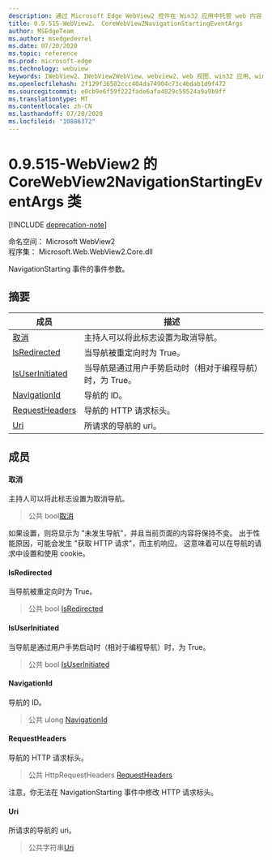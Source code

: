 ```yaml
---
description: 通过 Microsoft Edge WebView2 控件在 Win32 应用中托管 web 内容
title: 0.9.515-WebView2。 CoreWebView2NavigationStartingEventArgs
author: MSEdgeTeam
ms.author: msedgedevrel
ms.date: 07/20/2020
ms.topic: reference
ms.prod: microsoft-edge
ms.technology: webview
keywords: IWebView2、IWebView2WebView、webview2、web 视图、win32 应用、win32、edge、ICoreWebView2、ICoreWebView2Controller、浏览器控件、边缘 html
ms.openlocfilehash: 2f129f36502ccc404da74904c73c4bdab1d9f472
ms.sourcegitcommit: e0cb9e6f59f222fade6afa4829c59524a9a9b9ff
ms.translationtype: MT
ms.contentlocale: zh-CN
ms.lasthandoff: 07/20/2020
ms.locfileid: "10886372"
---
```

# 0.9.515-WebView2 的 CoreWebView2NavigationStartingEventArgs 类 

[!INCLUDE [deprecation-note](../../includes/deprecation-note.md)]

命名空间： Microsoft WebView2 \
程序集： Microsoft.Web.WebView2.Core.dll

NavigationStarting 事件的事件参数。

## 摘要

 成员                        | 描述
--------------------------------|---------------------------------------------
[取消](#cancel) | 主持人可以将此标志设置为取消导航。
[IsRedirected](#isredirected) | 当导航被重定向时为 True。
[IsUserInitiated](#isuserinitiated) | 当导航是通过用户手势启动时（相对于编程导航）时，为 True。
[NavigationId](#navigationid) | 导航的 ID。
[RequestHeaders](#requestheaders) | 导航的 HTTP 请求标头。
[Uri](#uri) | 所请求的导航的 uri。

## 成员

#### 取消 

主持人可以将此标志设置为取消导航。

> 公共 bool[取消](#cancel)

如果设置，则将显示为 "未发生导航"，并且当前页面的内容将保持不变。 出于性能原因，可能会发生 "获取 HTTP 请求"，而主机响应。 这意味着可以在导航的请求中设置和使用 cookie。

#### IsRedirected 

当导航被重定向时为 True。

> 公共 bool [IsRedirected](#isredirected)

#### IsUserInitiated 

当导航是通过用户手势启动时（相对于编程导航）时，为 True。

> 公共 bool [IsUserInitiated](#isuserinitiated)

#### NavigationId 

导航的 ID。

> 公共 ulong [NavigationId](#navigationid)

#### RequestHeaders 

导航的 HTTP 请求标头。

> 公共 HttpRequestHeaders [RequestHeaders](#requestheaders)

注意，你无法在 NavigationStarting 事件中修改 HTTP 请求标头。

#### Uri 

所请求的导航的 uri。

> 公共字符串[Uri](#uri)

